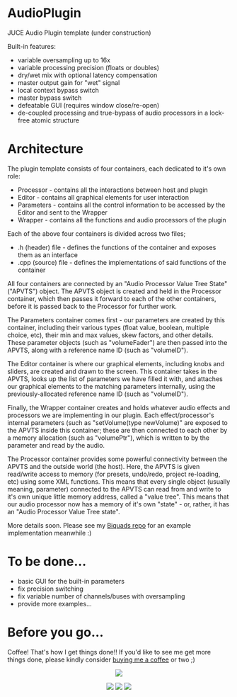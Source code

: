 # AudioPlugin
JUCE Audio Plugin template (under construction)

Built-in features:
+ variable oversampling up to 16x
+ variable processing precision (floats or doubles)
+ dry/wet mix with optional latency compensation
+ master output gain for "wet" signal
+ local context bypass switch
+ master bypass switch
+ defeatable GUI (requires window close/re-open)
+ de-coupled processing and true-bypass of audio processors in a lock-free atomic structure

# Architecture

The plugin template consists of four containers, each dedicated to it's own role:

+ Processor - contains all the interactions between host and plugin
+ Editor - contains all graphical elements for user interaction
+ Parameters - contains all the control information to be accessed by the Editor and sent to the Wrapper
+ Wrapper - contains all the functions and audio processors of the plugin

Each of the above four containers is divided across two files;

+ .h (header) file - defines the functions of the container and exposes them as an interface
+ .cpp (source) file - defines the implementations of said functions of the container

All four containers are connected by an "Audio Processor Value Tree State" ("APVTS") object. The APVTS object is created and held in the Processor container, which then passes it forward to each of the other containers, before it is passed back to the Processor for further work.

The Parameters container comes first - our parameters are created by this container, including their various types (float value, boolean, multiple choice, etc), their min and max values, skew factors, and other details. These parameter objects (such as "volumeFader") are then passed into the APVTS, along with a reference name ID (such as "volumeID").

The Editor container is where our graphical elements, including knobs and sliders, are created and drawn to the screen. This container takes in the APVTS, looks up the list of parameters we have filled it with, and attaches our graphical elements to the matching parameters internally, using the previously-allocated reference name ID (such as "volumeID"). 

Finally, the Wrapper container creates and holds whatever audio effects and processors we are implementing in our plugin. Each effect/processor's internal parameters (such as "setVolume(type newVolume)" are exposed to the APVTS inside this container; these are then connected to each other by a memory allocation (such as "volumePtr"), which is written to by the parameter and read by the audio.

The Processor container provides some powerful connectivity between the APVTS and the outside world (the host). Here, the APVTS is given read/write access to memory (for presets, undo/redo, project re-loading, etc) using some XML functions. This means that every single object (usually meaning, parameter) connected to the APVTS can read from and write to it's own unique little memory address, called a "value tree". This means that our audio processor now has a memory of it's own "state" - or, rather, it has an "Audio Processor Value Tree state".

More details soon. Please see my [Biquads repo](https://github.com/StoneyDSP/Biquads) for an example implementation meanwhile :)

# To be done...
+ basic GUI for the built-in parameters
+ fix precision switching
+ fix variable number of channels/buses with oversampling
+ provide more examples...

# Before you go...

Coffee! That's how I get things done!! If you'd like to see me get more things done, please kindly consider <a href="https://www.patreon.com/bePatron?u=8549187" data-patreon-widget-type="become-patron-button">buying me a coffee</a> or two ;)

<p align="center">
 <a href= "https://paypal.me/StoneyDSPAudio?country.x=ES&locale.x=en_US"><img src="https://www.paypalobjects.com/en_US/i/btn/btn_donate_SM.gif"/></a>
</p>

<p align="center">
 <a href= "https://twitter.com/Stoney_DSP/"><img src="https://github.com/StoneyDSP/StoneyDSP/blob/a075caeedffe23b2733ee38b12f9800f62aab9c2/Assets/twitter.png"/></a>
 <a href= "https://www.instagram.com/stoney_dsp/"><img src="https://github.com/StoneyDSP/StoneyDSP/blob/2253d684ba99e6c072353a94b49315162c381406/Assets/instagram.png"/></a>
 <a href= "https://www.facebook.com/StoneyDSP.Audio/"><img src="https://github.com/StoneyDSP/StoneyDSP/blob/9608562b09ee2708affd0c31117fc25a235672d9/Assets/facebook.png"/></a>
</p>
